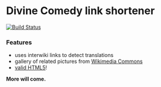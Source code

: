 # Divine Comedy link shortener

[![Build Status](https://travis-ci.org/ricordisamoa/dvncmd.svg?branch=master)](https://travis-ci.org/ricordisamoa/dvncmd)

### Features
* uses interwiki links to detect translations
* gallery of related pictures from [Wikimedia Commons](//commons.wikimedia.org)
* [valid HTML5](http://validator.w3.org/check?uri=http%3A%2F%2Fdvncmd.tk%2Fi1%2C1-3)!

__More will come.__
